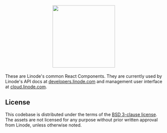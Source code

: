 <h1 align="center">
  <img src="https://www.linode.com/media/images/logos/diagonal/light/linode-logo_diagonal_light_medium.png" width="200" />
  <br />
</h1>

These are Linode's common React Components. They are currently used by Linode's
API docs at [developers.linode.com](https://developers.linode.com) and
management user interface at [cloud.linode.com](https://cloud.linode.com).

## License

This codebase is distributed under the terms of the [BSD 3-clause
license](LICENSE). The assets are not licensed for any purpose without prior
written approval from Linode, unless otherwise noted.

